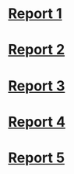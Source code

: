 # [Report 1](https://asandoval2313.github.io/cse15l-lab-reports/lab-report-1-week-2.html)
# [Report 2](https://asandoval2313.github.io/cse15l-lab-reports/lab-report-2-week-4.html)
# [Report 3](https://asandoval2313.github.io/cse15l-lab-reports/lab-report-3-week-6.html)
# [Report 4](https://asandoval2313.github.io/cse15l-lab-reports/lab-report-4-week-8.html)
# [Report 5](https://asandoval2313.github.io/cse15l-lab-reports/lab-report-5-week-10.html)

